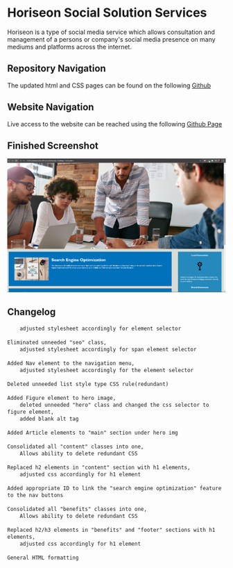 # Horiseon Social Solution Services

Horiseon is a type of social media service which allows consultation and management of a persons or company's social media presence on many mediums and platforms across the internet.

## Repository Navigation

The updated html and CSS pages can be found on the following [Github](https://github.com/JHallUofA/ChallengeOneUofABC)

## Website Navigation

Live access to the website can be reached using the following [Github Page](https://jhalluofa.github.io/ChallengeOneUofABC/)

## Finished Screenshot

![Screenshot](./assets/images/finished-screenshot.png?raw=true "Screenshot")

## Changelog

```Switched header class to header element,
    adjusted stylesheet accordingly for element selector

Eliminated unneeded "seo" class,
    adjusted stylesheet accordingly for span element selector

Added Nav element to the navigation menu,
    adjusted stylesheet accordingly for the element selector

Deleted unneeded list style type CSS rule(redundant)

Added Figure element to hero image,
    deleted unneeded "hero" class and changed the css selector to figure element,
    added blank alt tag

Added Article elements to "main" section under hero img

Consolidated all "content" classes into one,
    Allows ability to delete redundant CSS

Replaced h2 elements in "content" section with h1 elements,
    adjusted css accordingly for h1 element

Added appropriate ID to link the "search emgine optimization" feature to the nav buttons

Consolidated all "benefits" classes into one,
    Allows ability to delete redundant CSS

Replaced h2/h3 elements in "benefits" and "footer" sections with h1 elements,
    adjusted css accordingly for h1 element

General HTML formatting
```